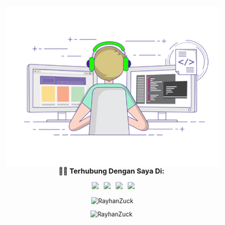 <div align="center">
  
  <img align="right" alt="GIF" src="https://raw.githubusercontent.com/devSouvik/devSouvik/master/gif3.gif" width="500"/>
  </a>
  <h3> 🤝🏻 Terhubung Dengan Saya Di: </h3>

<p align="center">
&nbsp; <a href="https://www.facebook.com/rayhan.27.xyx" target="_blank" rel="noopener noreferrer"><img src="https://img.icons8.com/plasticine/100/000000/facebook.png" width="50" /></a>  
&nbsp; <a href="https://api.whatsapp.com/send/?phone=6289643500499&text=haii bang" target="_blank" rel="noopener noreferrer"><img src="https://img.icons8.com/plasticine/100/000000/whatsapp" width="50" /></a>  
&nbsp; <a href="https://instagram.com/rayhanzuck_" target="_blank" rel="noopener noreferrer"><img src="https://img.icons8.com/plasticine/100/000000/instagram" width="50" /></a>
&nbsp; <a href="mailto: muhammadrayhan2727@gmail.com@gmail.com" target="_blank" rel="noopener noreferrer"><img src="https://img.icons8.com/plasticine/100/000000/gmail.png"  width="50" /></a>
</p>
<p>&nbsp;<img align="center" src="https://github-readme-stats.vercel.app/api?username=RayhanZuck&show_icons=true&locale=id" alt="RayhanZuck"/></p>
<p align="center"> <img src="https://komarev.com/ghpvc/?username=RayhanZuck&label=Profile%20views&color=0e75b6&style=flat" alt="RayhanZuck"/></p>
</a>
</div>
<br>
